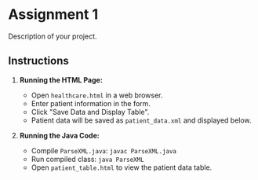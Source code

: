 # Assignment 1

Description of your project.

## Instructions

1. **Running the HTML Page:**
   - Open `healthcare.html` in a web browser.
   - Enter patient information in the form.
   - Click "Save Data and Display Table".
   - Patient data will be saved as `patient_data.xml` and displayed below.

2. **Running the Java Code:**
   - Compile `ParseXML.java`: `javac ParseXML.java`
   - Run compiled class: `java ParseXML`
   - Open `patient_table.html` to view the patient data table.
